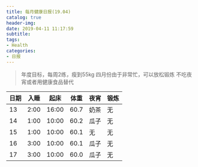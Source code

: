 ```yaml
---
title: 每月健康日报(19.04)
catalog: true
header-img:
date: 2019-04-11 11:17:59
subtitle:
tags:
- Health
categories:
- 日报
---
```

> 年度目标，每周2练，瘦到55kg
> 四月份由于非常忙，可以放松锻炼
> 不吃夜宵或者用健康食品替代

日期|入睡|起床|体重|夜宵|锻炼|
---|---|---|---|---|---|
13|2:00|16:00|60.7|奶茶|无|
14|1:00|10:00|60.2|瓜子|无|
15|1:00|10:00|60.1|无|无|
16|3:00|10:00|60.1|瓜子|无|
17|3:00|10:00|60.0|瓜子|无|